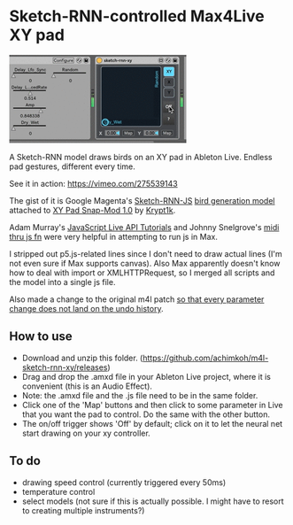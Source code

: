 # Sketch-RNN-controlled Max4Live XY pad

![animation that shows the effect in action](demo.gif)

A Sketch-RNN model draws birds on an XY pad in Ableton Live. Endless pad gestures, different every time. 

See it in action: https://vimeo.com/275539143

The gist of it is Google Magenta's [Sketch-RNN-JS](https://github.com/tensorflow/magenta-demos/tree/master/sketch-rnn-js) [bird generation model](https://storage.googleapis.com/quickdraw-models/sketchRNN/models/bird.gen.js) attached to [XY Pad Snap-Mod 1.0](http://www.maxforlive.com/library/device/2792/xy-pad-snap-mod) by [Krypt1k](https://www.krypt1k.com/). 

Adam Murray's [JavaScript Live API Tutorials](http://compusition.com/writings/js-live-api) and Johnny Snelgrove's [midi thru js fn](https://github.com/jsnelgro/midi-thru-js-fn) were very helpful in attempting to run js in Max. 

I stripped out p5.js-related lines since I don't need to draw actual lines (I'm not even sure if Max supports canvas). Also Max apparently doesn't know how to deal with import or XMLHTTPRequest, so I merged all scripts and the model into a single js file.

Also made a change to the original m4l patch [so that every parameter change does not land on the undo history](https://cycling74.com/forums/parameter-modulation-without-adding-to-undo-history/). 

## How to use

- Download and unzip this folder. (https://github.com/achimkoh/m4l-sketch-rnn-xy/releases) 
- Drag and drop the .amxd file in your Ableton Live project, where it is convenient (this is an Audio Effect). 
- Note: the .amxd file and the .js file need to be in the same folder.
- Click one of the 'Map' buttons and then click to some parameter in Live that you want the pad to control. Do the same with the other button. 
- The on/off trigger shows 'Off' by default; click on it to let the neural net start drawing on your xy controller.

## To do

- drawing speed control (currently triggered every 50ms)
- temperature control
- select models (not sure if this is actually possible. I might have to resort to creating multiple instruments?)
